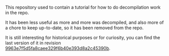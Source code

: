 This repository used to contain a tutorial for how to do
decompilation work in the repo.

It has been less useful as more and more was decompiled,
and also more of a chore to keep up-to-date, so it has been
removed from the repo.

It is still interesting for historical purposes or for
curiosity, you can find the last version of it in revision
[9963e7f5d5fa8caee329f6b40e393d8a2c45390b](https://github.com/zeldaret/oot/blob/9963e7f5d5fa8caee329f6b40e393d8a2c45390b/docs/tutorial/contents.md).
